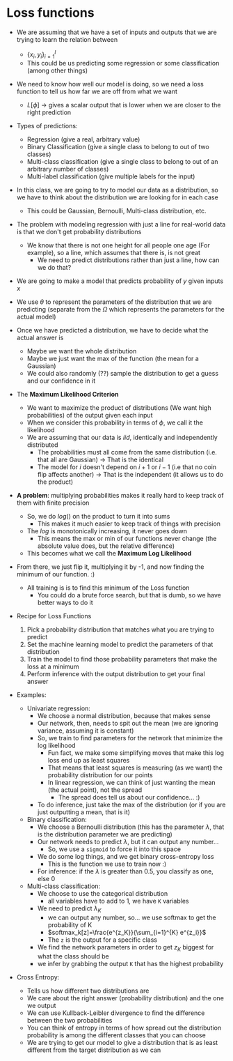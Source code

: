 # Loss functions

- We are assuming that we have a set of inputs and outputs that we are trying to learn the relation between
    - $\{x_i,y_i\}^{I}_{i=1}$
    - This could be us predicting some regression or some classification (among other things)

- We need to know how well our model is doing, so we need a loss function to tell us how far we are off from what we want
    - $L[\phi]$ -> gives a scalar output that is lower when we are closer to the right prediction
- Types of predictions:
    - Regression (give a real, arbitrary value)
    - Binary Classification (give a single class to belong to out of two classes)
    - Multi-class classification (give a single class to belong to out of an arbitrary number of classes)
    - Multi-label classification (give multiple labels for the input)
- In this class, we are going to try to model our data as a distribution, so we have to think about the distribution we are looking for in each case
    - This could be Gaussian, Bernoulli, Multi-class distribution, etc.
- The problem with modeling regression with just a line for real-world data is that we don't get probability distributions
    - We know that there is not one height for all people one age (For example), so a line, which assumes that there is, is not great
        - We need to predict distributions rather than just a line, how can we do that?
- We are going to make a model that predicts probability of $y$ given inputs $x$
- We use $\theta$ to represent the parameters of the distribution that we are predicting (separate from the $\Omega$ which represents the parameters for the actual model)
- Once we have predicted a distribution, we have to decide what the actual answer is
    - Maybe we want the whole distribution
    - Maybe we just want the max of the function (the mean for a Gaussian)
    - We could also randomly (??) sample the distribution to get a guess and our confidence in it
- The <b>Maximum Likelihood Criterion</b>
    - We want to maximize the product of distributions (We want high probabilities) of the output given each input
    - When we consider this probability in terms of $\phi$, we call it the likelihood
    - We are assuming that our data is <i>iid</i>, identically and independently distributed
        - The probabilities must all come from the same distribution (i.e. that all are Gaussian) -> That is the identical
        - The model for $i$ doesn't depend on $i + 1$ or $i - 1$ (i.e that no coin flip affects another) -> That is the independent (it allows us to do the product)
- <b>A problem</b>: multiplying probabilities makes it really hard to keep track of them with finite precision
    - So, we do $log()$ on the product to turn it into sums
        - This makes it much easier to keep track of things with precision
    - The $log$ is monotonically increasing, it never goes down
        - This means the max or min of our functions never change (the absolute value does, but the relative difference)
    - This becomes what we call the <b>Maximum Log Likelihood</b>
- From there, we just flip it, multiplying it by -1, and now finding the minimum of our function. :)
    - All training is is to find this minimum of the Loss function
        - You could do a brute force search, but that is dumb, so we have better ways to do it

- Recipe for Loss Functions
    1. Pick a probability distribution that matches what you are trying to predict
    2. Set the machine learning model to predict the parameters of that distribution
    3. Train the model to find those probability parameters that make the loss at a minimum
    4. Perform inference with the output distribution to get your final answer

- Examples:
    - Univariate regression: 
        - We choose a normal distribution, because that makes sense
        - Our network, then, needs to spit out the mean (we are ignoring variance, assuming it is constant)
        - So, we train to find parameters for the network that minimize the log likelihood
            - Fun fact, we make some simplifying moves that make this log loss end up as least squares
            - That means that least squares is measuring (as we want) the probability distribution for our points
            - In linear regression, we can think of just wanting the mean (the actual point), not the spread
                - The spread does tell us about our confidence... :)
        - To do inference, just take the max of the distribution (or if you are just outputting a mean, that is it)
    - Binary classification:
        - We choose a Bernoulli distribution (this has the parameter $\lambda$, that is the distribution parameter we are predicting)
        - Our network needs to predict $\lambda$, but it can output any number...
            - So, we use a `sigmoid` to force it into this space
        - We do some log things, and we get binary cross-entropy loss
            - This is the function we use to train now :)
        - For inference: if the $\lambda$ is greater than 0.5, you classify as one, else 0
    - Multi-class classification:
        - We choose to use the categorical distribution
            - all variables have to add to 1, we have `K` variables
        - We need to predict $\lambda_K$
            - we can output any number, so... we use softmax to get the probability of K
            - $softmax_k[z]=\frac{e^{z_K}}{\sum_{i=1}^{K} e^{z_i}}$
            - The `z` is the output for a specific class
        - We find the network parameters in order to get $z_K$ biggest for what the class should be
        - we infer by grabbing the output `K` that has the highest probability
- Cross Entropy:
    - Tells us how different two distributions are
    - We care about the right answer (probability distribution) and the one we output
    - We can use Kullback-Leibler divergence to find the difference between the two probabilities
    - You can think of entropy in terms of how spread out the distribution probability is among the different classes that you can choose
    - We are trying to get our model to give a distribution that is as least different from the target distribution as we can
